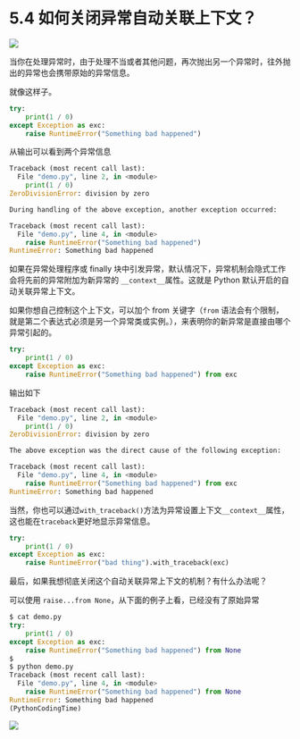 # 5.4 如何关闭异常自动关联上下文？
![](https://image.iswbm.com/20200804124133.png)

当你在处理异常时，由于处理不当或者其他问题，再次抛出另一个异常时，往外抛出的异常也会携带原始的异常信息。

就像这样子。

```python
try:
    print(1 / 0)
except Exception as exc:
    raise RuntimeError("Something bad happened")
```

从输出可以看到两个异常信息

```python
Traceback (most recent call last):
  File "demo.py", line 2, in <module>
    print(1 / 0)
ZeroDivisionError: division by zero

During handling of the above exception, another exception occurred:

Traceback (most recent call last):
  File "demo.py", line 4, in <module>
    raise RuntimeError("Something bad happened")
RuntimeError: Something bad happened
```

如果在异常处理程序或 finally 块中引发异常，默认情况下，异常机制会隐式工作会将先前的异常附加为新异常的 `__context__`属性。这就是 Python 默认开启的自动关联异常上下文。

如果你想自己控制这个上下文，可以加个 from 关键字（`from` 语法会有个限制，就是第二个表达式必须是另一个异常类或实例。），来表明你的新异常是直接由哪个异常引起的。

```python
try:
    print(1 / 0)
except Exception as exc:
    raise RuntimeError("Something bad happened") from exc
```

输出如下

```python
Traceback (most recent call last):
  File "demo.py", line 2, in <module>
    print(1 / 0)
ZeroDivisionError: division by zero

The above exception was the direct cause of the following exception:

Traceback (most recent call last):
  File "demo.py", line 4, in <module>
    raise RuntimeError("Something bad happened") from exc
RuntimeError: Something bad happened
```



当然，你也可以通过`with_traceback()`方法为异常设置上下文`__context__`属性，这也能在`traceback`更好地显示异常信息。

```python
try:
    print(1 / 0)
except Exception as exc:
    raise RuntimeError("bad thing").with_traceback(exc)
```



最后，如果我想彻底关闭这个自动关联异常上下文的机制？有什么办法呢？

可以使用 `raise...from None`，从下面的例子上看，已经没有了原始异常

```python
$ cat demo.py
try:
    print(1 / 0)
except Exception as exc:
    raise RuntimeError("Something bad happened") from None
$
$ python demo.py
Traceback (most recent call last):
  File "demo.py", line 4, in <module>
    raise RuntimeError("Something bad happened") from None
RuntimeError: Something bad happened
(PythonCodingTime)
```



![](https://image.iswbm.com/20200607174235.png)
